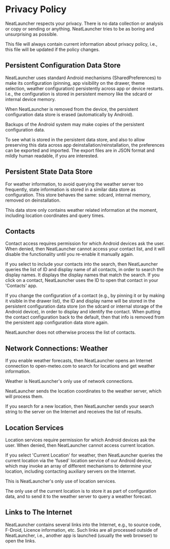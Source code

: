# Privacy Policy

NeatLauncher respects your privacy.  There is no data collection or
analysis or copy or sending or anything.  NeatLauncher tries to be as
boring and unsurprising as possible.

This file will always contain current information about privacy
policy, i.e., this file will be updated if the policy changes.

## Persistent Configuration Data Store

NeatLauncher uses standard Android mechanisms (SharedPreferences) to
make its configuration (pinning, app visibility on the drawer, theme
selection, weather configuration) persistently across app or device
restarts.  I.e., the configuration is stored in persistent memory like
the sdcard or internal device memory.

When NeatLauncher is removed from the device, the persistent
configuration data store is erased (automatically by Android).

Backups of the Android system may make copies of the persistent
configuration data.

To see what is stored in the persistent data store, and also to allow
preserving this data across app deinstallation/reinstallation, the
preferences can be exported and imported.  The export files are in
JSON format and mildly human readable, if you are interested.

## Persistent State Data Store

For weather information, to avoid querying the weather server too
frequently, state information is stored in a similar data store as
configuration.  This store behaves the same: sdcard, internal memory,
removed on deinstallation.

This data store only contains weather related information at the
moment, including location coordinates and query times.

## Contacts

Contact access requires permission for which Android devices ask the
user.  When denied, then NeatLauncher cannot access your contact list,
and it will disable the functionality until you re-enable it manually
again.

If you select to include your contacts into the search, then
NeatLauncher queries the list of ID and display name of all contacts,
in order to search the display names. It displays the display names
that match the search.  If you click on a contact, NeatLauncher uses
the ID to open that contact in your 'Contacts' app.

If you change the configuration of a contact (e.g., by pinning it or
by making it visible in the drawer list), the ID and display name will
be stored in the persistent configuration data store (on the sdcard or
internal storage of the Android device), in order to display and
identify the contact.  When putting the contact configuration back to
the default, then that info is removed from the persistent app
configuration data store again.

NeatLauncher does not otherwise process the list of contacts.

## Network Connections: Weather

If you enable weather forecasts, then NeatLauncher opens an Internet
connection to open-meteo.com to search for locations and get weather
information.

Weather is NeatLauncher's only use of network connections.

NeatLauncher sends the location coordinates to the weather server,
which will process them.

If you search for a new location, then NeatLauncher sends your search
string to the server on the Internet and receives the list of results.

## Location Services

Location services require permission for which Android devices ask the
user.  When denied, then NeatLauncher cannot access current location.

If you select 'Current Location' for weather, then NeatLauncher
queries the current location via the 'fused' location service of our
Android device, which may invoke an array of different mechanisms to
determine your location, including contacting auxiliary servers on the
Internet.

This is NeatLauncher's only use of location services.

The only use of the current location is to store it as part of
configuration data, and to send it to the weather server to query a
weather forecast.

## Links to The Internet

NeatLauncher contains several links into the Internet, e.g., to source
code, F-Droid, Licence information, etc.  Such links are all processed
outside of NeatLauncher, i.e., another app is launched (usually the
web browser) to open the links.

